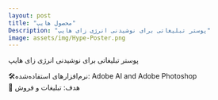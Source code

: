 ```yaml
---
layout: post
title: "محصول هایپ"
Description: "پوستر تبلیغاتی برای نوشیدنی انرژی زای هایپ"
image: assets/img/Hype-Poster.png
---
```


پوستر تبلیغاتی برای نوشیدنی انرژی زای هایپ

🛠نرم‌افزارهای استفاده‌شده: Adobe AI and Adobe Photoshop  
🎯 هدف: تبلیغات و فروش  

